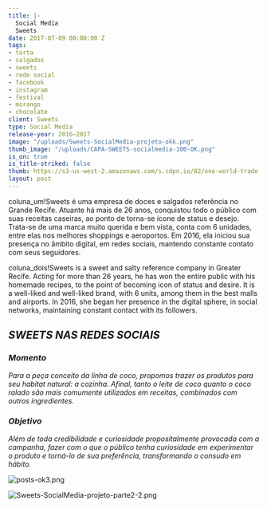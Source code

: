 ```yaml
---
title: |-
  Social Media
  Sweets
date: 2017-07-09 00:00:00 Z
tags:
- torta
- salgados
- sweets
- rede social
- facebook
- instagram
- festival
- morango
- chocolate
client: Sweets
type: Social Media
release-year: 2016~2017
image: "/uploads/Sweets-SocialMedia-projeto-okk.png"
thumb_image: "/uploads/CAPA-SWEETS-socialmedia-100-OK.png"
is_on: true
is_title-striked: false
thumb: https://s3-us-west-2.amazonaws.com/s.cdpn.io/82/one-world-trade.jpg
layout: post
---
```


coluna_um!Sweets é uma empresa de doces e salgados referência no Grande Recife. Atuante há mais de 26 anos, conquistou todo o público com suas receitas caseiras, ao ponto de torna-se ícone de status e desejo. Trata-se de uma marca muito querida e bem vista, conta com 6 unidades, entre elas nos melhores shoppings e aeroportos. Em 2016, ela iniciou sua presença no âmbito digital, em redes sociais, mantendo constante contato com seus seguidores.

coluna_dois!Sweets is a sweet and salty reference company in Greater Recife. Acting for more than 26 years, he has won the entire public with his homemade recipes, to the point of becoming icon of status and desire. It is a well-liked and well-liked brand, with 6 units, among them in the best malls and airports. In 2016, she began her presence in the digital sphere, in social networks, maintaining constant contact with its followers.

## *SWEETS NAS REDES SOCIAIS*

<div class="row margin-mobile">
<div class="col-sm-6" markdown="1">

### ***Momento***

*Para a peça conceito da linha de coco, propomos trazer os produtos para seu habitat natural: a cozinha. Afinal, tanto o leite de coco quanto o coco ralado são mais comumente utilizados em receitas, combinados com outros ingredientes.*

</div>

<div class="col-sm-6" markdown="1">

### ***Objetivo***

*Além de toda credibilidade e curiosidade propositalmente provocada com a campanha, fazer com o que o público tenha curiosidade em experimentar o produto e torná-lo de sua preferência, transformando o consudo em hábito.*

</div>
</div>

![posts-ok3.png](/uploads/posts-ok3.png)

![Sweets-SocialMedia-projeto-parte2-2.png](/uploads/Sweets-SocialMedia-projeto-parte2-2.png)